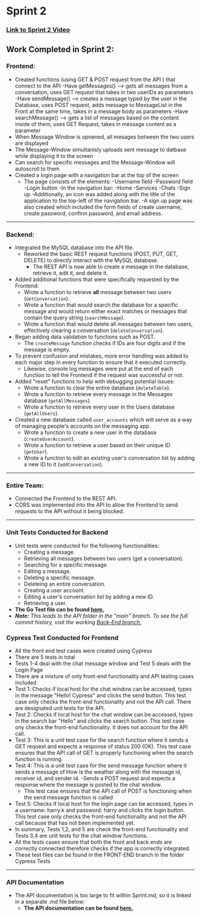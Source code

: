 # Sprint 2

### [Link to Sprint 2 Video](https://www.youtube.com/watch?v=fxNxrzTqC14)

## Work Completed in Sprint 2:

 ### Frontend:
 - Created functions (using GET & POST request from the API ) that connect to the API
    -Have getMessages() --> gets all messages from a conversation, uses GET request that takes in two userIDs as parameters
    -Have sendMessage() --> creates a message typed by the user in the Database, uses POST request, adds message to MessageList in the Front at the same time, takes in a message body as parameters
    -Have searchMessage() --> gets a list of messages based on the content inside of them, uses GET Request, takes in message content as a parameter 
 - When Message Window is opnened, all mesages between the two users are displayed 
 - The Message-Window simultanisly uploads sent message to datbase while displaying it to the screen
 - Can search for specific messages and the Message-Window will autoscroll to them 
 - Created a login page with a navigation bar at the top of the screen
   - The page consists of the elements:
      -Username field
      -Password field
      -Login button
      -In the navigation bar:
        -Home
        -Services
        -Chats
        -Sign up
  -Additionally, an icon was added along with the title of the application to the top-left of the navigation bar.
 -A sign up page was also created which included the form fields of create username, create password, confirm password, and email address.
 
<hr>

 ### Backend:
 - Integrated the MySQL database into the API file.
   - Reworked the basic REST request functions (POST, PUT, GET, DELETE) to directly interact with the MySQL database.
     - The REST API is now able to create a message in the database, retrieve it, edit it, and delete it.
 - Added additional functions that were specifically requested by the Frontend:
   - Wrote a function to retrieve **all** message between two users (```GetConversation```).
   - Wrote a function that would search the database for a specific message and would return either exact matches or messages that contain the query string (```searchMessage```).
   - Wrote a function that would delete all messages between two users, effectively clearing a conversation (```deleteConversation```).
 - Began adding data validation to functions such as POST.
   - The ```createMessage``` function checks if IDs are four digits and if the message is empty.
 - To prevent confusion and mistakes, more error handling was added to each major step in every function to ensure that it executed correctly. 
   - Likewise, console log messages were put at the end of each function to tell the Frontend if the request was successful or not.
 - Added "reset" functions to help with debugging potential issues:
   - Wrote a function to clear the entire database (```deleteTable```).
   - Wrote a function to retrieve every message in the Messages database (```getAllMessages```).
   - Wrote a function to retrieve every user in the Users database (```getAllUsers```). 
 - Created a new database called ```user_accounts``` which will serve as a way of managing people's accounts on the messaging app.
   - Wrote a function to create a new user in the database (```createUserAccount```).
   - Wrote a function to retrieve a user based on their unique ID (```getUser```).
   - Wrote a function to edit an existing user's conversation list by adding a new ID to it (```addConversation```).

<hr>

 ### Entire Team:
  - Connected the Frontend to the REST API.
  - CORS was implemented into the API to allow the Frontend to send requests to the API without it being blocked.

<hr>

### Unit Tests Conducted for Backend
  - Unit tests were conducted for the following functionalities:
     - Creating a message.
     - Retrieving all messages between two users (get a conversation).
     - Searching for a specific message.
     - Editing a message.
     - Deleting a specific message.
     - Deleteing an entire conversation.
     - Creating a user account.
     - Editing a user's conversation list by adding a new ID.
     - Retrieving a user.
  - **The Go Test file can be found [here.](https://github.com/SWEGroup39/GatorChatApp/blob/main/App_Contents/BackEnd/API/GatorChat_Rest_API_test.go)**
   - _**Note:** This leads to the API folder in the "main" branch. To see the full commit history, visit the working [Back-End branch.](https://github.com/SWEGroup39/GatorChatApp/tree/Back-End-Branch)_

### Cypress Test Conducted for Frontend
- All the front end test cases were created using Cypress
- There are 5 tests in total
- Tests 1-4 deal with the chat message window and Test 5 deals with the Login Page
- There are a mixture of only front-end functionality and API testing cases included
- Test 1: Checks if local host for the chat window can be accessed, types in the message "Hello! Cypress" and clicks the send button. This test case only checks the front-end functionality and not the API call. There are designated unit tests for the API.
- Test 2: Checks if local host for the chat window can be accessed, types in the search bar "Hello" and clicks the search button. This test case ony checks the front-end functionality. It does not account for the API call.
- Test 3: This is a unit test case for the search function where it sends a GET request and expects a response of status 200 (OK). This test case ensures that the API call of GET is properly functioning when the search function is running.
- Test 4: This is a unit test case for the send message function where it sends a message of How is the weather along with the message id, receiver id, and sender id.    -Sends a POST request and expects a response where the message is posted to the chat window.
   - This test case ensures that the API call of POST is functioning when the send message function is called
- Test 5: Checks if local host for the login page can be accessed, types in a username: harry.k and password: harry and clicks the login button. This test case only checks the front-end functionality and not the API call because that has not been implemented yet.
- In summary, Tests 1,2, and 5 are check the front-end functionality and Tests 3,4 are unit tests for the chat window functions. 
- All the tests cases ensure that both the front and back ends are correctly connected therefore checks if the app is correctly integrated. 
- These test files can be found in the FRONT-END branch in the folder Cypress Tests
<hr>

### API Documentation
  - The API documentation is too large to fit within Sprint.md, so it is linked in a separate .md file below:
    - **The API documentation can be found [here.](https://github.com/SWEGroup39/GatorChatApp/blob/main/App_Contents/BackEnd/API/API_Documentation.md)**
